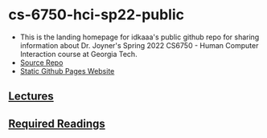 # cs-6750-hci-sp22-public

- This is the landing homepage for idkaaa's public github repo for sharing information about Dr. Joyner's Spring 2022 CS6750 - Human Computer Interaction course at Georgia Tech.
- [Source Repo](https://github.com/idkaaa/cs-6750-hci-sp22-public/)
- [Static Github Pages Website](https://idkaaa.github.io/cs-6750-hci-sp22-public/)

## [Lectures](lectures/readme.md)

## [Required Readings](required-readings/readme.md)
